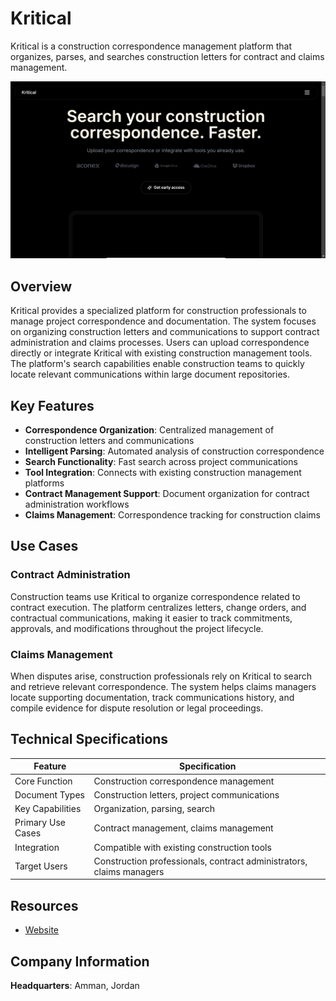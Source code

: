 # Kritical

Kritical is a construction correspondence management platform that organizes, parses, and searches construction letters for contract and claims management.

![Kritical](assets\kritical.png)


## Overview

Kritical provides a specialized platform for construction professionals to manage project correspondence and documentation. The system focuses on organizing construction letters and communications to support contract administration and claims processes. Users can upload correspondence directly or integrate Kritical with existing construction management tools. The platform's search capabilities enable construction teams to quickly locate relevant communications within large document repositories.

## Key Features

- **Correspondence Organization**: Centralized management of construction letters and communications
- **Intelligent Parsing**: Automated analysis of construction correspondence
- **Search Functionality**: Fast search across project communications
- **Tool Integration**: Connects with existing construction management platforms
- **Contract Management Support**: Document organization for contract administration workflows
- **Claims Management**: Correspondence tracking for construction claims

## Use Cases

### Contract Administration

Construction teams use Kritical to organize correspondence related to contract execution. The platform centralizes letters, change orders, and contractual communications, making it easier to track commitments, approvals, and modifications throughout the project lifecycle.

### Claims Management

When disputes arise, construction professionals rely on Kritical to search and retrieve relevant correspondence. The system helps claims managers locate supporting documentation, track communications history, and compile evidence for dispute resolution or legal proceedings.

## Technical Specifications

| Feature | Specification |
|---------|---------------|
| Core Function | Construction correspondence management |
| Document Types | Construction letters, project communications |
| Key Capabilities | Organization, parsing, search |
| Primary Use Cases | Contract management, claims management |
| Integration | Compatible with existing construction tools |
| Target Users | Construction professionals, contract administrators, claims managers |

## Resources

- [Website](https://www.kritical.com)

## Company Information

**Headquarters**: Amman, Jordan
